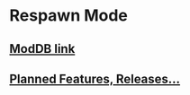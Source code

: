 # Respawn Mode
## [ModDB link](https://www.moddb.com/mods/stalker-anomaly/addons/respawn-mode)
## [Planned Features, Releases...](https://taskstack.org/juliuskrahn/stalker-anomaly-respawn-mode)

